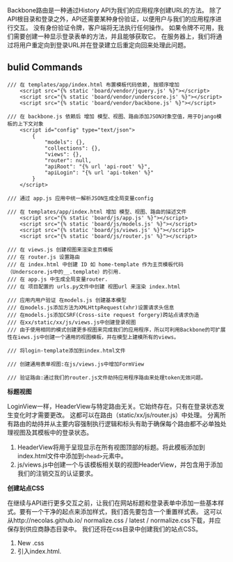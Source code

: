 Backbone路由是一种通过History API为我们的应用程序创建URL的方法。 除了API根目录和登录之外，API还需要某种身份验证，以便用户与我们的应用程序进行交互。 没有身份验证令牌，客户端将无法执行任何操作。 如果令牌不可用，我们需要创建一种显示登录表单的方法，并且能够获取它。 在服务器上，我们将通过将用户重定向到登录URL并在登录建立后重定向回来处理此问题。

## bulid Commands 
    
    /// 在 templates/app/index.html 布置模板代码依赖, 按顺序增加
        <script src="{% static 'board/vendor/jquery.js' %}"></script>
        <script src="{% static 'board/vendor/underscore.js' %}"></script>
        <script src="{% static 'board/vendor/backbone.js' %}"></script>

    /// 在 backbone.js 依赖后 增加 模型、视图、路由添加JSON对象空值，用于Django模板的上下文对象
        <script id="config" type="text/json">
            {
                "models": {},
                "collections": {},
                "views": {},
                "router": null,
                "apiRoot": "{% url 'api-root' %}",
                "apiLogin": "{% url 'api-token' %}"
            }
        </script>
        
    /// 通过 app.js 应用中统一解析JSON生成全局变量config
    
    /// 在 templates/app/index.html 增加 模型、视图、路由的描述文件
        <script src="{% static 'board/js/app.js' %}"></script>
        <script src="{% static 'board/js/models.js' %}"></script>
        <script src="{% static 'board/js/views.js' %}"></script>
        <script src="{% static 'board/js/router.js' %}"></script>
    
    /// 在 views.js 创建视图来渲染主页模板
    /// 在 router.js 设置路由
    /// 在 index.html 中创建 ID 如 home-template 作为主页模板代码（Underscore.js中的__.template）的引用.
    /// 在 app.js 中生成全局变量router.
    /// 在 项目配置的 urls.py文件中创建 视图url 来渲染 index.html
    
    /// 应用内用户验证 在models.js 创建基本模型
    /// 在models.js添加方法为XMLHttpRequest(xhr)设置请求头信息
    /// 在models.js添加CSRF(Cross-site request forgery)跨站点请求伪造
    /// 在xx/static/xx/js/views.js中创建登录视图
    /// 由于使用相同的模式创建更多视图来完成我们的应用程序，所以可利用Backbone的可扩展性在iews.js中创建一个通用的视图模板，并在模型上建模所有的views。
    
    /// 将login-template添加到index.html文件
    
    /// 创建通用表单视图:在js/views.js中增加FormView
    
    /// 验证路由:通过我们的router.js文件劫持应用程序路由来处理token无效问题。
    
**标题视图**

LoginView一样，HeaderView与特定路由无关。它始终存在。只有在登录状态发生变化时才需要更改。
这都可以在路由（static/xx/js/router.js）中处理。
分离所有路由的劫持并从主要内容强制执行逻辑和标头有助于确保每个路由都不必单独处理视图及其模板中的登录状态。
1.  HeaderView将用于呈现显示在所有视图顶部的标题。将此模板添加到index.html文件中添加到`<head>`元素中。
2.  js/views.js中创建一个与该模板相关联的视图HeaderView，并包含用于添加我们的注销交互的认证要求。

**创建站点CSS**

在继续与API进行更多交互之前，让我们在网站标题和登录表单中添加一些基本样式。要有一个干净的起点来添加样式，我们首先要包含一个重置样式表。
这可以从http://necolas.github.io/ normalize.css / latest / normalize.css下载，并应保存到供应商静态目录中。
我们还将在css目录中创建我们的站点CSS。
1.  New .css
2.  引入index.html.